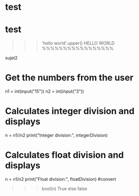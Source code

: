 # test
# test
>>> 'hello world'.upper()
HELLO WORLD
%%%%%%%%%%%%%%%%%

sujet2

# Get the numbers from the user
n1 = int(input("15"))
n2 = int(input("3"))

# Calculates integer division and displays
n = n1//n2
print("Integer division:", integerDivision)

# Calculates float division and displays
n = n1/n2
print("Float division:", floatDivision)
#convert 
>>> bool(n)
True 
else 
false 
